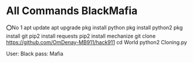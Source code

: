 # All Commands BlackMafia


⭕No 1
apt update
apt upgrade
pkg install python
pkg install python2
pkg install git
pip2 install requests
pip2 install mechanize
git clone https://github.com/OmDenay-MB911/hack911
cd World
python2 Cloning.py

User: Black
pass: Mafia

